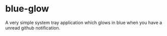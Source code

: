 # blue-glow
A very simple system tray application which glows in blue when you have a unread github notification.

